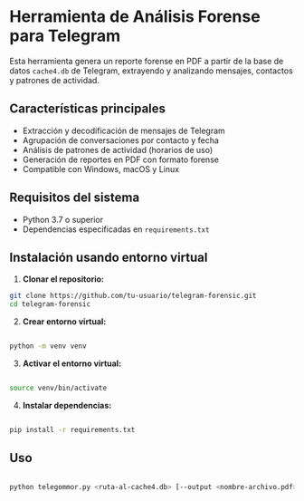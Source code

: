 # Herramienta de Análisis Forense para Telegram

Esta herramienta genera un reporte forense en PDF a partir de la base de datos `cache4.db` de Telegram, extrayendo y analizando mensajes, contactos y patrones de actividad.

## Características principales
- Extracción y decodificación de mensajes de Telegram
- Agrupación de conversaciones por contacto y fecha
- Análisis de patrones de actividad (horarios de uso)
- Generación de reportes en PDF con formato forense
- Compatible con Windows, macOS y Linux

## Requisitos del sistema
- Python 3.7 o superior
- Dependencias especificadas en `requirements.txt`

## Instalación usando entorno virtual

1. **Clonar el repositorio:**
```bash
git clone https://github.com/tu-usuario/telegram-forensic.git
cd telegram-forensic
```
2. **Crear entorno virtual:**

```bash

python -m venv venv
```
3. **Activar el entorno virtual:**

```bash

source venv/bin/activate
```
4. **Instalar dependencias:**

```bash

pip install -r requirements.txt
```
## Uso

```bash

python telegommor.py <ruta-al-cache4.db> [--output <nombre-archivo.pdf>]
```
